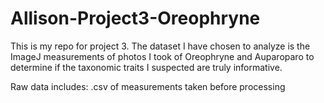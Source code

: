 # Allison-Project3-Oreophryne

This is my repo for project 3.
The dataset I have chosen to analyze is the ImageJ measurements of photos I took of Oreophryne and Auparoparo to determine if the taxonomic traits I suspected are truly informative.

Raw data includes: .csv of measurements taken before processing
